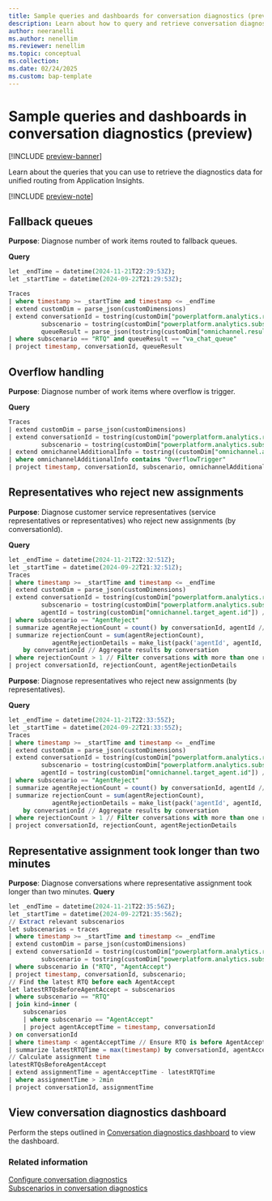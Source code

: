 ```yaml
---
title: Sample queries and dashboards for conversation diagnostics (preview)
description: Learn about how to query and retrieve conversation diagnostics from Application Insights.
author: neeranelli
ms.author: nenellim
ms.reviewer: nenellim
ms.topic: conceptual
ms.collection:
ms.date: 02/24/2025
ms.custom: bap-template
---
```


# Sample queries and dashboards in conversation diagnostics (preview)

[!INCLUDE [preview-banner](~/../shared-content/shared/preview-includes/preview-banner.md)]

Learn about the queries that you can use to retrieve the diagnostics data for unified routing from Application Insights.

[!INCLUDE [preview-note](~/../shared-content/shared/preview-includes/preview-note-d365.md)]

## Fallback queues

**Purpose**: Diagnose number of work items routed to fallback queues.

**Query**

```sql
let _endTime = datetime(2024-11-21T22:29:53Z);  
let _startTime = datetime(2024-09-22T21:29:53Z);  

Traces  
| where timestamp >= _startTime and timestamp <= _endTime  
| extend customDim = parse_json(customDimensions)  
| extend conversationId = tostring(customDim["powerplatform.analytics.resource.id"]),   
         subscenario = tostring(customDim["powerplatform.analytics.subscenario"]),  
         queueResult = parse_json(tostring(customDim["omnichannel.result"])).DisplayName  
| where subscenario == "RTQ" and queueResult == "va_chat_queue"   
| project timestamp, conversationId, queueResult  
```

## Overflow handling

**Purpose**: Diagnose number of work items where overflow is trigger.

**Query**

```sql
Traces  
| extend customDim = parse_json(customDimensions)  
| extend conversationId = tostring(customDim["powerplatform.analytics.resource.id"]),  
         subscenario = tostring(customDim["powerplatform.analytics.subscenario"])  
| extend omnichannelAdditionalInfo = tostring((customDim["omnichannel.additional_info"]))  
| where omnichannelAdditionalInfo contains "OverflowTrigger"  
| project timestamp, conversationId, subscenario, omnichannelAdditionalInfo  
```
## Representatives who reject new assignments 
 
**Purpose**: Diagnose customer service representatives (service representatives or representatives) who reject new assignments (by conversationId).

**Query**

```sql
let _endTime = datetime(2024-11-21T22:32:51Z);  
let _startTime = datetime(2024-09-22T21:32:51Z);  
Traces  
| where timestamp >= _startTime and timestamp <= _endTime  
| extend customDim = parse_json(customDimensions)  
| extend conversationId = tostring(customDim["powerplatform.analytics.resource.id"]),   
         subscenario = tostring(customDim["powerplatform.analytics.subscenario"]),  
         agentId = tostring(customDim["omnichannel.target_agent.id"]) // Extract representative ID from custom dimensions  
| where subscenario == "AgentReject"  
| summarize agentRejectionCount = count() by conversationId, agentId // Count rejections per representative per conversation  
| summarize rejectionCount = sum(agentRejectionCount),   
            agentRejectionDetails = make_list(pack('agentId', agentId, 'rejectionCount', agentRejectionCount))   
    by conversationId // Aggregate results by conversation  
| where rejectionCount > 1 // Filter conversations with more than one rejection  
| project conversationId, rejectionCount, agentRejectionDetails  
```

**Purpose**: Diagnose representatives who reject new assignments (by representatives).

**Query**

```sql
let _endTime = datetime(2024-11-21T22:33:55Z);  
let _startTime = datetime(2024-09-22T21:33:55Z);  
Traces  
| where timestamp >= _startTime and timestamp <= _endTime  
| extend customDim = parse_json(customDimensions)  
| extend conversationId = tostring(customDim["powerplatform.analytics.resource.id"]),   
         subscenario = tostring(customDim["powerplatform.analytics.subscenario"]),  
         agentId = tostring(customDim["omnichannel.target_agent.id"]) // Extract representative ID from custom dimensions  
| where subscenario == "AgentReject"  
| summarize agentRejectionCount = count() by conversationId, agentId // Count rejections per representative per conversation  
| summarize rejectionCount = sum(agentRejectionCount),   
            agentRejectionDetails = make_list(pack('agentId', agentId, 'rejectionCount', agentRejectionCount))   
    by conversationId // Aggregate results by conversation  
| where rejectionCount > 1 // Filter conversations with more than one rejection  
| project conversationId, rejectionCount, agentRejectionDetails  
```
## Representative assignment took longer than two minutes

**Purpose**: Diagnose conversations where representative assignment took longer than two minutes.
**Query**

```sql
let _endTime = datetime(2024-11-21T22:35:56Z);  
let _startTime = datetime(2024-09-22T21:35:56Z);  
// Extract relevant subscenarios  
let subscenarios = traces  
| where timestamp >= _startTime and timestamp <= _endTime  
| extend customDim = parse_json(customDimensions)  
| extend conversationId = tostring(customDim["powerplatform.analytics.resource.id"]),  
         subscenario = tostring(customDim["powerplatform.analytics.subscenario"])  
| where subscenario in ("RTQ", "AgentAccept")  
| project timestamp, conversationId, subscenario;  
// Find the latest RTQ before each AgentAccept  
let latestRTQsBeforeAgentAccept = subscenarios  
| where subscenario == "RTQ"  
| join kind=inner (  
    subscenarios  
    | where subscenario == "AgentAccept"  
    | project agentAcceptTime = timestamp, conversationId  
) on conversationId  
| where timestamp < agentAcceptTime // Ensure RTQ is before AgentAccept  
| summarize latestRTQTime = max(timestamp) by conversationId, agentAcceptTime;  
// Calculate assignment time  
latestRTQsBeforeAgentAccept  
| extend assignmentTime = agentAcceptTime - latestRTQTime  
| where assignmentTime > 2min   
| project conversationId, assignmentTime  
```

## View conversation diagnostics dashboard

Perform the steps outlined in [Conversation diagnostics dashboard](https://github.com/microsoft/Dynamics-365-FastTrack-Implementation-Assets/tree/master/Customer%20Service/ComponentLibrary/AppInsights-Telemetry/ConversationDiagnostics) to view the dashboard.


### Related information

[Configure conversation diagnostics](configure-conversation-diagnostics.md)  
[Subscenarios in conversation diagnostics](conversation-diagnostics-subscenarios.md)  